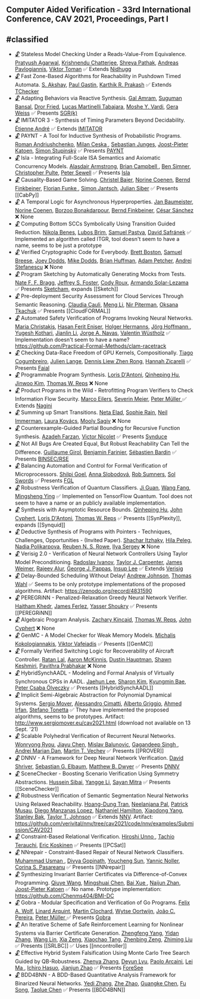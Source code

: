 ## Computer Aided Verification - 33rd International Conference, CAV 2021, Proceedings, Part I
#classified 
---
-	[🔓](https://doi.org/10.1007/978-3-030-81685-8_16) Stateless Model Checking Under a Reads-Value-From Equivalence.
	[Pratyush Agarwal](https://dblp.org/pid/206/9608.html), [Krishnendu Chatterjee](https://dblp.org/pid/92/5602.html), [Shreya Pathak](https://dblp.org/pid/292/8413.html), [Andreas Pavlogiannis](https://dblp.org/pid/47/8037.html), [Viktor Toman](https://dblp.org/pid/215/3408.html)
	✅ Extends [Nidhugg](../Tools/Nidhugg.md)
-	[🔓](https://doi.org/10.1007/978-3-030-81685-8_30) Fast Zone-Based Algorithms for Reachability in Pushdown Timed Automata.
	[S. Akshay](https://dblp.org/pid/28/6534.html), [Paul Gastin](https://dblp.org/pid/g/PaulGastin.html), [Karthik R. Prakash](https://dblp.org/pid/293/8772.html)
	✅ Extends [TChecker](TChecker.md)
-	[🔓](https://doi.org/10.1007/978-3-030-81685-8_41) Adapting Behaviors via Reactive Synthesis.
	[Gal Amram](https://dblp.org/pid/132/9195.html), [Suguman Bansal](https://dblp.org/pid/217/4777.html), [Dror Fried](https://dblp.org/pid/74/9853.html), [Lucas Martinelli Tabajara](https://dblp.org/pid/137/3715.html), [Moshe Y. Vardi](https://dblp.org/pid/v/MosheYVardi.html), [Gera Weiss](https://dblp.org/pid/52/1274.html)
	✅ Presents [SGR(k)](../Tools/SGR(k).md)
-	[🔓](https://doi.org/10.1007/978-3-030-81685-8_26) IMITATOR 3 - Synthesis of Timing Parameters Beyond Decidability.
	[Étienne André](https://dblp.org/pid/49/2992.html)
	✅ Extends [IMITATOR](../Tools/IMITATOR.md)
-	[🔓](https://doi.org/10.1007/978-3-030-81685-8_40) PAYNT - A Tool for Inductive Synthesis of Probabilistic Programs.
	[Roman Andriushchenko](https://dblp.org/pid/284/2809.html), [Milan Ceska ](https://dblp.org/pid/213/3728.html), [Sebastian Junges](https://dblp.org/pid/115/4386.html), [Joost-Pieter Katoen](https://dblp.org/pid/k/JoostPieterKatoen.html), [Simon Stupinský](https://dblp.org/pid/297/3712.html)
	✅ Presents [PAYNT](../Tools/PAYNT.md)
-	[🔓](https://doi.org/10.1007/978-3-030-81685-8_14) Isla - Integrating Full-Scale ISA Semantics and Axiomatic Concurrency Models.
	[Alasdair Armstrong](https://dblp.org/pid/85/10670.html), [Brian Campbell ](https://dblp.org/pid/58/4171-1.html), [Ben Simner](https://dblp.org/pid/202/8946.html), [Christopher Pulte](https://dblp.org/pid/173/9501.html), [Peter Sewell](https://dblp.org/pid/74/185.html)
	✅ Presents [Isla](../Tools/Isla.md)
-	[🔓](https://doi.org/10.1007/978-3-030-81685-8_42) Causality-Based Game Solving.
	[Christel Baier](https://dblp.org/pid/b/ChristelBaier.html), [Norine Coenen](https://dblp.org/pid/167/7922.html), [Bernd Finkbeiner](https://dblp.org/pid/73/4443.html), [Florian Funke ](https://dblp.org/pid/69/9320-2.html), [Simon Jantsch](https://dblp.org/pid/222/4864.html), [Julian Siber](https://dblp.org/pid/293/9557.html)
	✅ Presents [[CabPy]]
-	[🔓](https://doi.org/10.1007/978-3-030-81685-8_33) A Temporal Logic for Asynchronous Hyperproperties.
	[Jan Baumeister](https://dblp.org/pid/253/1662.html), [Norine Coenen](https://dblp.org/pid/167/7922.html), [Borzoo Bonakdarpour](https://dblp.org/pid/59/6397.html), [Bernd Finkbeiner](https://dblp.org/pid/73/4443.html), [César Sánchez](https://dblp.org/pid/38/1858.html)
	❌ None
-	[🔓](https://doi.org/10.1007/978-3-030-81685-8_24) Computing Bottom SCCs Symbolically Using Transition Guided Reduction.
	[Nikola Benes](https://dblp.org/pid/71/1110.html), [Lubos Brim](https://dblp.org/pid/92/3060.html), [Samuel Pastva](https://dblp.org/pid/167/4487.html), [David Safránek](https://dblp.org/pid/86/2438.html)
	✅ Implemented an algorithm called ITGR, tool doesn't seem to have a name, seems to be just a prototype
-	[🔓](https://doi.org/10.1007/978-3-030-81685-8_31) Verified Cryptographic Code for Everybody.
	[Brett Boston](https://dblp.org/pid/169/6792.html), [Samuel Breese](https://dblp.org/pid/195/8676.html), [Joey Dodds](https://dblp.org/pid/223/5187.html), [Mike Dodds](https://dblp.org/pid/77/665.html), [Brian Huffman](https://dblp.org/pid/69/3465.html), [Adam Petcher](https://dblp.org/pid/90/7791.html), [Andrei Stefanescu](https://dblp.org/pid/13/9657.html)
	❌ None
-	[🔓](https://doi.org/10.1007/978-3-030-81685-8_38) Program Sketching by Automatically Generating Mocks from Tests.
	[Nate F. F. Bragg](https://dblp.org/pid/297/3635.html), [Jeffrey S. Foster](https://dblp.org/pid/18/2050.html), [Cody Roux](https://dblp.org/pid/02/7115.html), [Armando Solar-Lezama](https://dblp.org/pid/95/6919.html)
	✅ Presents [Sketcham](../Tools/Sketcham.md), expands [[Sketch]]
-	[🔓](https://doi.org/10.1007/978-3-030-81685-8_36) Pre-deployment Security Assessment for Cloud Services Through Semantic Reasoning.
	[Claudia Cauli](https://dblp.org/pid/201/5360.html), [Meng Li](https://dblp.org/pid/70/1726.html), [Nir Piterman](https://dblp.org/pid/p/NPiterman.html), [Oksana Tkachuk](https://dblp.org/pid/88/4695.html)
	✅ Presents [[CloudFORMAL]]
-	[🔓](https://doi.org/10.1007/978-3-030-81685-8_9) Automated Safety Verification of Programs Invoking Neural Networks.
	[Maria Christakis](https://dblp.org/pid/05/7730.html), [Hasan Ferit Eniser](https://dblp.org/pid/162/5556.html), [Holger Hermanns](https://dblp.org/pid/h/HolgerHermanns.html), [Jörg Hoffmann ](https://dblp.org/pid/26/836.html), [Yugesh Kothari](https://dblp.org/pid/297/3239.html), [Jianlin Li](https://dblp.org/pid/16/3878.html), [Jorge A. Navas](https://dblp.org/pid/77/4230a.html), [Valentin Wüstholz](https://dblp.org/pid/28/9798.html)
	✅ Implementation doesn't seem to have a name? https://github.com/Practical-Formal-Methods/clam-racetrack
-	[🔓](https://doi.org/10.1007/978-3-030-81685-8_19) Checking Data-Race Freedom of GPU Kernels, Compositionally.
	[Tiago Cogumbreiro](https://dblp.org/pid/94/7128.html), [Julien Lange](https://dblp.org/pid/96/7159.html), [Dennis Liew Zhen Rong](https://dblp.org/pid/297/3624.html), [Hannah Zicarelli](https://dblp.org/pid/297/3355.html)
	✅ Presents [Faial](../Tools/Faial.md)
-	[🔓](https://doi.org/10.1007/978-3-030-81685-8_4) Programmable Program Synthesis.
	[Loris D'Antoni](https://dblp.org/pid/85/770.html), [Qinheping Hu](https://dblp.org/pid/201/4822.html), [Jinwoo Kim](https://dblp.org/pid/85/1809.html), [Thomas W. Reps](https://dblp.org/pid/r/TWReps.html)
	❌ None
-	[🔓](https://doi.org/10.1007/978-3-030-81685-8_34) Product Programs in the Wild - Retrofitting Program Verifiers to Check Information Flow Security.
	[Marco Eilers](https://dblp.org/pid/217/4745.html), [Severin Meier](https://dblp.org/pid/297/4125.html), [Peter Müller ](https://dblp.org/pid/m/PMuller1.html)
	✅ Extends [Nagini](Nagini.md)
-	[🔓](https://doi.org/10.1007/978-3-030-81685-8_15) Summing up Smart Transitions.
	[Neta Elad](https://dblp.org/pid/292/8081.html), [Sophie Rain](https://dblp.org/pid/292/7625.html), [Neil Immerman](https://dblp.org/pid/i/NeilImmerman.html), [Laura Kovács](https://dblp.org/pid/k/LauraKovacs.html), [Mooly Sagiv](https://dblp.org/pid/s/SSagiv.html)
	❌ None
-	[🔓](https://doi.org/10.1007/978-3-030-81685-8_39) Counterexample-Guided Partial Bounding for Recursive Function Synthesis.
	[Azadeh Farzan](https://dblp.org/pid/89/148.html), [Victor Nicolet](https://dblp.org/pid/194/2361.html)
	✅ Presents [Synduce](../Tools/Synduce.md)
-	[🔓](https://doi.org/10.1007/978-3-030-81685-8_32) Not All Bugs Are Created Equal, But Robust Reachability Can Tell the Difference.
	[Guillaume Girol](https://dblp.org/pid/272/7154.html), [Benjamin Farinier](https://dblp.org/pid/215/4462.html), [Sébastien Bardin](https://dblp.org/pid/b/SebastienBardin.html)
	✅ Presents [BINSEC/RSE](BINSEC-RSE.md)
-	[🔓](https://doi.org/10.1007/978-3-030-81685-8_2) Balancing Automation and Control for Formal Verification of Microprocessors.
	[Shilpi Goel](https://dblp.org/pid/129/1546.html), [Anna Slobodová](https://dblp.org/pid/34/5435.html), [Rob Sumners](https://dblp.org/pid/88/4004.html), [Sol Swords](https://dblp.org/pid/06/513.html)
	✅ Presents [FGL](../Tools/FGL.md)
-	[🔓](https://doi.org/10.1007/978-3-030-81685-8_7) Robustness Verification of Quantum Classifiers.
	[Ji Guan](https://dblp.org/pid/205/2739.html), [Wang Fang](https://dblp.org/pid/65/2225.html), [Mingsheng Ying](https://dblp.org/pid/13/6525.html)
	✅ Implemented on TensorFlow Quantum. Tool does not seem to have a name or an publicly available implementation.
-	[🔓](https://doi.org/10.1007/978-3-030-81685-8_37) Synthesis with Asymptotic Resource Bounds.
	[Qinheping Hu](https://dblp.org/pid/201/4822.html), [John Cyphert](https://dblp.org/pid/211/9268.html), [Loris D'Antoni](https://dblp.org/pid/85/770.html), [Thomas W. Reps](https://dblp.org/pid/r/TWReps.html)
	✅ Presents [[SynPlexity]], expands [[Synquid]]
-	[🔓](https://doi.org/10.1007/978-3-030-81685-8_5) Deductive Synthesis of Programs with Pointers - Techniques, Challenges, Opportunities - (Invited Paper).
	[Shachar Itzhaky](https://dblp.org/pid/62/8636.html), [Hila Peleg](https://dblp.org/pid/130/9934.html), [Nadia Polikarpova](https://dblp.org/pid/13/7489.html), [Reuben N. S. Rowe](https://dblp.org/pid/46/9730.html), [Ilya Sergey](https://dblp.org/pid/77/9770.html)
	❌ None
-	[🔓](https://doi.org/10.1007/978-3-030-81685-8_11) Verisig 2.0 - Verification of Neural Network Controllers Using Taylor Model Preconditioning.
	[Radoslav Ivanov](https://dblp.org/pid/144/4256.html), [Taylor J. Carpenter](https://dblp.org/pid/229/8553.html), [James Weimer](https://dblp.org/pid/79/11048.html), [Rajeev Alur](https://dblp.org/pid/a/RAlur.html), [George J. Pappas](https://dblp.org/pid/p/GeorgeJPappas.html), [Insup Lee](https://dblp.org/pid/l/InsupLee.html)
	✅ Extends [Verisig](../Tools/Verisig.md)
-	[🔓](https://doi.org/10.1007/978-3-030-81685-8_18) Delay-Bounded Scheduling Without Delay!
	[Andrew Johnson](https://dblp.org/pid/69/2358.html), [Thomas Wahl](https://dblp.org/pid/72/5272.html)
	✅ Seems to be only prototype implementations of the proposed algorithms. Artifact: https://zenodo.org/record/4831590
-	[🔓](https://doi.org/10.1007/978-3-030-81685-8_13) PEREGRiNN - Penalized-Relaxation Greedy Neural Network Verifier.
	[Haitham Khedr](https://dblp.org/pid/229/4157.html), [James Ferlez](https://dblp.org/pid/143/2685.html), [Yasser Shoukry](https://dblp.org/pid/123/7829.html)
	✅ Presents [[PEREGRiNN]]
-	[🔓](https://doi.org/10.1007/978-3-030-81685-8_3) Algebraic Program Analysis.
	[Zachary Kincaid](https://dblp.org/pid/61/6578.html), [Thomas W. Reps](https://dblp.org/pid/r/TWReps.html), [John Cyphert](https://dblp.org/pid/211/9268.html)
	❌ None
-	[🔓](https://doi.org/10.1007/978-3-030-81685-8_20) GenMC - A Model Checker for Weak Memory Models.
	[Michalis Kokologiannakis](https://dblp.org/pid/204/3706.html), [Viktor Vafeiadis](https://dblp.org/pid/69/1549.html)
	✅ Presents [[GenMC]]
-	[🔓](https://doi.org/10.1007/978-3-030-81685-8_27) Formally Verified Switching Logic for Recoverability of Aircraft Controller.
	[Ratan Lal](https://dblp.org/pid/170/6323.html), [Aaron McKinnis](https://dblp.org/pid/297/3199.html), [Dustin Hauptman](https://dblp.org/pid/297/2912.html), [Shawn Keshmiri](https://dblp.org/pid/256/7047.html), [Pavithra Prabhakar](https://dblp.org/pid/74/6354.html)
	❌ None
-	[🔓](https://doi.org/10.1007/978-3-030-81685-8_23) HybridSynchAADL - Modeling and Formal Analysis of Virtually Synchronous CPSs in AADL.
	[Jaehun Lee](https://dblp.org/pid/14/824.html), [Sharon Kim](https://dblp.org/pid/267/9153.html), [Kyungmin Bae](https://dblp.org/pid/03/7567.html), [Peter Csaba Ölveczky](https://dblp.org/pid/11/2202.html)
	✅ Presents [[HybridSynchAADL]]
-	[🔓](https://doi.org/10.1007/978-3-030-81685-8_25) Implicit Semi-Algebraic Abstraction for Polynomial Dynamical Systems.
	[Sergio Mover](https://dblp.org/pid/59/7880.html), [Alessandro Cimatti](https://dblp.org/pid/13/5961.html), [Alberto Griggio](https://dblp.org/pid/19/3686.html), [Ahmed Irfan](https://dblp.org/pid/149/3835.html), [Stefano Tonetta](https://dblp.org/pid/t/StefanoTonetta.html)
	✅ They have implemented the proposed algorithms, seems to be prototypes. Artifact: http://www.sergiomover.eu/cav2021.html (download not available on 13 Sept. '21)
-	[🔓](https://doi.org/10.1007/978-3-030-81685-8_10) Scalable Polyhedral Verification of Recurrent Neural Networks.
	[Wonryong Ryou](https://dblp.org/pid/266/1379.html), [Jiayu Chen](https://dblp.org/pid/80/8422.html), [Mislav Balunovic](https://dblp.org/pid/231/7686.html), [Gagandeep Singh ](https://dblp.org/pid/64/3747-1.html), [Andrei Marian Dan](https://dblp.org/pid/131/0034.html), [Martin T. Vechev](https://dblp.org/pid/93/2189.html)
	✅ Presents [[PROVER]]
-	[🔓](https://doi.org/10.1007/978-3-030-81685-8_6) DNNV - A Framework for Deep Neural Network Verification.
	[David Shriver](https://dblp.org/pid/202/8415.html), [Sebastian G. Elbaum](https://dblp.org/pid/e/SebastianGElbaum.html), [Matthew B. Dwyer](https://dblp.org/pid/d/MatthewBDwyer.html)
	✅ Presents [DNNV](DNNV.md)
-	[🔓](https://doi.org/10.1007/978-3-030-81685-8_28) SceneChecker - Boosting Scenario Verification Using Symmetry Abstractions.
	[Hussein Sibai](https://dblp.org/pid/198/6856.html), [Yangge Li](https://dblp.org/pid/228/5704.html), [Sayan Mitra](https://dblp.org/pid/07/3797.html)
	✅ Presents [[SceneChecker]]
-	[🔓](https://doi.org/10.1007/978-3-030-81685-8_12) Robustness Verification of Semantic Segmentation Neural Networks Using Relaxed Reachability.
	[Hoang-Dung Tran](https://dblp.org/pid/160/7295.html), [Neelanjana Pal](https://dblp.org/pid/173/8540.html), [Patrick Musau](https://dblp.org/pid/215/3389.html), [Diego Manzanas Lopez](https://dblp.org/pid/215/3580.html), [Nathaniel Hamilton](https://dblp.org/pid/200/7619.html), [Xiaodong Yang](https://dblp.org/pid/19/1551.html), [Stanley Bak](https://dblp.org/pid/16/7787.html), [Taylor T. Johnson](https://dblp.org/pid/96/11505.html)
	✅ Extends [NNV](NNV.md). Artifact: https://github.com/verivital/nnv/tree/cav2021/code/nnv/examples/Submission/CAV2021
-	[🔓](https://doi.org/10.1007/978-3-030-81685-8_35) Constraint-Based Relational Verification.
	[Hiroshi Unno ](https://dblp.org/pid/24/6058.html), [Tachio Terauchi](https://dblp.org/pid/96/889.html), [Eric Koskinen](https://dblp.org/pid/38/5902.html)
	✅ Presents [[PCSat]]
-	[🔓](https://doi.org/10.1007/978-3-030-81685-8_1) NNrepair - Constraint-Based Repair of Neural Network Classifiers.
	[Muhammad Usman ](https://dblp.org/pid/20/241-24.html), [Divya Gopinath](https://dblp.org/pid/16/7856.html), [Youcheng Sun](https://dblp.org/pid/126/5212.html), [Yannic Noller](https://dblp.org/pid/214/0370.html), [Corina S. Pasareanu](https://dblp.org/pid/03/4368.html)
	✅ Presents [[NNrepair]]
-	[🔓](https://doi.org/10.1007/978-3-030-81685-8_21) Synthesizing Invariant Barrier Certificates via Difference-of-Convex Programming.
	[Qiuye Wang](https://dblp.org/pid/172/8095.html), [Mingshuai Chen](https://dblp.org/pid/169/1207.html), [Bai Xue ](https://dblp.org/pid/74/2716-1.html), [Naijun Zhan](https://dblp.org/pid/63/1911.html), [Joost-Pieter Katoen](https://dblp.org/pid/k/JoostPieterKatoen.html)
	✅ No name. Prototype implementation: https://github.com/Chenms404/BMI-DC
-	[🔓](https://doi.org/10.1007/978-3-030-81685-8_17) Gobra - Modular Specification and Verification of Go Programs.
	[Felix A. Wolf](https://dblp.org/pid/276/5744.html), [Linard Arquint](https://dblp.org/pid/195/8358.html), [Martin Clochard](https://dblp.org/pid/139/2440.html), [Wytse Oortwijn](https://dblp.org/pid/178/0425.html), [João C. Pereira](https://dblp.org/pid/293/8268.html), [Peter Müller ](https://dblp.org/pid/m/PMuller1.html)
	✅ Presents [Gobra](Gobra.md)
-	[🔓](https://doi.org/10.1007/978-3-030-81685-8_22) An Iterative Scheme of Safe Reinforcement Learning for Nonlinear Systems via Barrier Certificate Generation.
	[Zhengfeng Yang](https://dblp.org/pid/68/3884.html), [Yidan Zhang](https://dblp.org/pid/11/8540.html), [Wang Lin](https://dblp.org/pid/36/5376.html), [Xia Zeng](https://dblp.org/pid/62/6760.html), [Xiaochao Tang](https://dblp.org/pid/297/3667.html), [Zhenbing Zeng](https://dblp.org/pid/56/2636.html), [Zhiming Liu ](https://dblp.org/pid/l/ZhimingLiu1.html)
	✅ Presents [[SRLBC]]
	✅ Uses [[nncontroller]]
-	[🔓](https://doi.org/10.1007/978-3-030-81685-8_29) Effective Hybrid System Falsification Using Monte Carlo Tree Search Guided by QB-Robustness.
	[Zhenya Zhang](https://dblp.org/pid/98/4896.html), [Deyun Lyu](https://dblp.org/pid/292/9181.html), [Paolo Arcaini](https://dblp.org/pid/86/7855.html), [Lei Ma ](https://dblp.org/pid/20/6534-3.html), [Ichiro Hasuo](https://dblp.org/pid/26/4542.html), [Jianjun Zhao](https://dblp.org/pid/71/6948.html)
	✅ Presents [ForeSee](../Tools/ForeSee.md)
-	[🔓](https://doi.org/10.1007/978-3-030-81685-8_8) BDD4BNN - A BDD-Based Quantitative Analysis Framework for Binarized Neural Networks.
	[Yedi Zhang](https://dblp.org/pid/230/8027.html), [Zhe Zhao](https://dblp.org/pid/28/6429.html), [Guangke Chen](https://dblp.org/pid/252/5255.html), [Fu Song](https://dblp.org/pid/09/10016.html), [Taolue Chen](https://dblp.org/pid/28/4743.html)
	✅ Presents [[BDD4BNN]]
